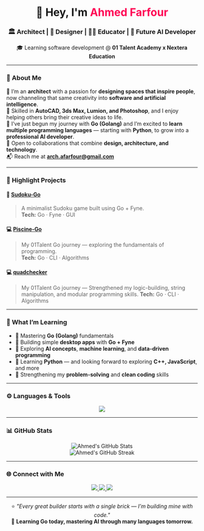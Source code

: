 <h1 align="center">👋 Hey, I'm <span style="color:#ff0055;">Ahmed Farfour</span></h1>

<h3 align="center">🏛️ Architect | 🎨 Designer | 👨‍🏫 Educator | 🤖 Future AI Developer</h3>

<p align="center">
  🎓 Learning software development @ <strong>01 Talent Academy x Nextera Education</strong>  
</p>

---

### 🧭 About Me  

💫 I’m an **architect** with a passion for **designing spaces that inspire people**, now channeling that same creativity into **software and artificial intelligence**.  
🧱 Skilled in **AutoCAD, 3ds Max, Lumion, and Photoshop**, and I enjoy helping others bring their creative ideas to life.  
🚀 I’ve just begun my journey with **Go (Golang)** and I’m excited to **learn multiple programming languages** — starting with **Python**, to grow into a **professional AI developer**.  
🤝 Open to collaborations that combine **design, architecture, and technology**.  
📬 Reach me at **arch.afarfour@gmail.com**

---

### 🧩 Highlight Projects  

#### 🧠 [Sudoku-Go](https://github.com/AFarfourCode/Sudoku-Game)  
> A minimalist Sudoku game built using Go + Fyne.  
> **Tech:** Go · Fyne · GUI  

#### 💻 [Piscine-Go](https://github.com/AFarfourCode/piscine-go)  
> My 01Talent Go journey — exploring the fundamentals of programming.  
> **Tech:** Go · CLI · Algorithms

#### 💻 [quadchecker](https://github.com/AFarfourCode/quadchecker)  
> My 01Talent Go journey — Strengthened my logic-building, string manipulation, and modular programming skills.
> **Tech:** Go · CLI · Algorithms

---

### 🌱 What I’m Learning  

- 📘 Mastering **Go (Golang)** fundamentals  
- 🧩 Building simple **desktop apps** with **Go + Fyne**  
- 🤖 Exploring **AI concepts**, **machine learning**, and **data-driven programming**  
- 🐍 Learning **Python** — and looking forward to exploring **C++, JavaScript**, and more  
- 🧠 Strengthening my **problem-solving** and **clean coding** skills  

---

### ⚙️ Languages & Tools  

<p align="center">
  <img src="https://skillicons.dev/icons?i=go,python,git,github,autocad,ps,vscode" />
</p>

---

### 📊 GitHub Stats  

<p align="center">
  <img src="https://github-readme-stats.vercel.app/api?username=AFarfourCode&show_icons=true&theme=tokyonight" alt="Ahmed's GitHub Stats" />
  <br/>
  <img src="https://github-readme-streak-stats.herokuapp.com/?user=AFarfourCode&theme=tokyonight" alt="Ahmed's GitHub Streak" />
</p>

---

### 🌐 Connect with Me  

<p align="center">
  <a href="mailto:arch.afarfour@gmail.com">
    <img src="https://img.shields.io/badge/Email-D14836?style=for-the-badge&logo=gmail&logoColor=white">
  </a>
  <a href="https://www.linkedin.com/in/ahmed-farfour-65a196187/">
    <img src="https://img.shields.io/badge/LinkedIn-0077B5?style=for-the-badge&logo=linkedin&logoColor=white">
  </a>
  <a href="https://github.com/AFarfourCode">
    <img src="https://img.shields.io/badge/GitHub-181717?style=for-the-badge&logo=github&logoColor=white">
  </a>
</p>

---

<p align="center">
  ⭐ <em>"Every great builder starts with a single brick — I’m building mine with code."</em>  
  <br/>  
  🧩 <strong>Learning Go today, mastering AI through many languages tomorrow.</strong>
</p>




